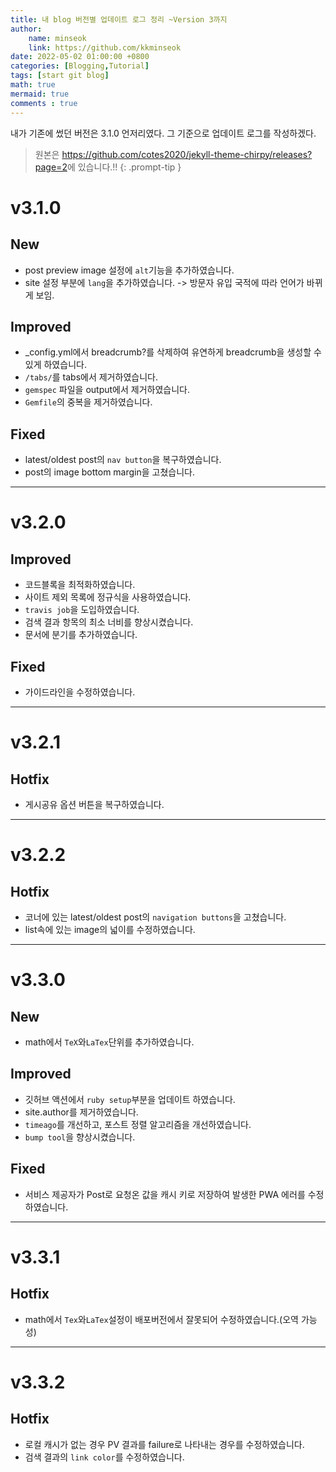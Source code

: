 ```yaml
---
title: 내 blog 버전별 업데이트 로그 정리 ~Version 3까지
author: 
    name: minseok
    link: https://github.com/kkminseok
date: 2022-05-02 01:00:00 +0800
categories: [Blogging,Tutorial]
tags: [start git blog]
math: true
mermaid: true
comments : true
---
```


내가 기존에 썼던 버전은 3.1.0 언저리였다. 그 기준으로 업데이트 로그를 작성하겠다.

> 원본은 <https://github.com/cotes2020/jekyll-theme-chirpy/releases?page=2>에 있습니다.!!
{: .prompt-tip }

# v3.1.0

## New
- post preview image 설정에 `alt`기능을 추가하였습니다.
- site 설정 부분에 `lang`을 추가하였습니다. -> 방문자 유입 국적에 따라 언어가 바뀌게 보임.

## Improved
- _config.yml에서 breadcrumb?를 삭제하여 유연하게 breadcrumb을 생성할 수 있게 하였습니다.
- `/tabs/`를 tabs에서 제거하였습니다.
- `gemspec` 파일을 output에서 제거하였습니다.
- `Gemfile`의 중복을 제거하였습니다.

## Fixed
- latest/oldest post의 `nav button`을 복구하였습니다.
- post의 image bottom margin을 고쳤습니다.

-----

# v3.2.0

## Improved
- 코드블록을 최적화하였습니다.
- 사이트 제외 목록에 정규식을 사용하였습니다.
- `travis job`을 도입하였습니다.
- 검색 결과 항목의 최소 너비를 향상시켰습니다.
- 문서에 분기를 추가하였습니다.

## Fixed
- 가이드라인을 수정하였습니다.

-----

# v3.2.1

## Hotfix
- 게시공유 옵션 버튼을 복구하였습니다.

-----

# v3.2.2

## Hotfix
- 코너에 있는 latest/oldest post의 `navigation buttons`을 고쳤습니다.
- list속에 있는 image의 넓이를 수정하였습니다.

-----

# v3.3.0

## New
- math에서 `TeX`와`LaTex`단위를 추가하였습니다.

## Improved
- 깃허브 액션에서 `ruby setup`부분을 업데이트 하였습니다.
- site.author를 제거하였습니다.
- `timeago`를 개선하고, 포스트 정렬 알고리즘을 개선하였습니다.
- `bump tool`을 향상시켰습니다.

## Fixed
- 서비스 제공자가 Post로 요청온 값을 캐시 키로 저장하여 발생한 PWA 에러를 수정하였습니다.

-----

# v3.3.1

## Hotfix
- math에서 `Tex`와`LaTex`설정이 배포버전에서 잘못되어 수정하였습니다.(오역 가능성)

-----

# v3.3.2

## Hotfix
- 로컬 캐시가 없는 경우 PV 결과를 failure로 나타내는 경우를 수정하였습니다.
- 검색 결과의 `link color`를 수정하였습니다.

